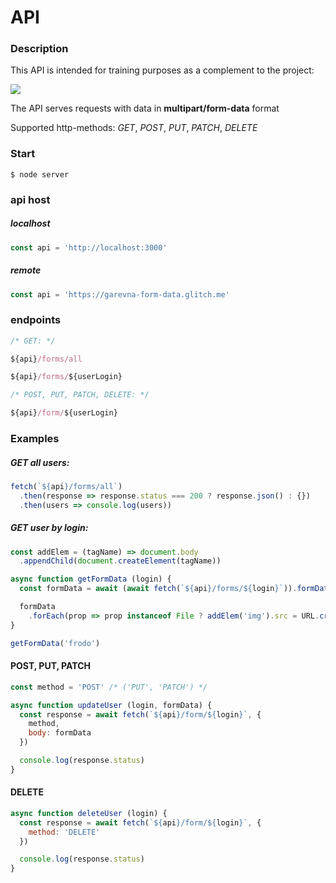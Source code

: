 # API

### Description

This API is intended for training purposes as a complement to the project:

[![](https://cdn.glitch.com/a4e0a9fd-ea7b-47cf-b52a-48fd6359c559%2Fjs-ico.png)](https://js-lessons.glitch.me/)

The API serves requests with data in **multipart/form-data** format

Supported http-methods: _GET_, _POST_, _PUT_, _PATCH_, _DELETE_

### Start

```console
$ node server
```

### api host

##### localhost

```js
const api = 'http://localhost:3000'
```

##### remote

```js
const api = 'https://garevna-form-data.glitch.me'
```

### endpoints

```js
/* GET: */

${api}/forms/all

${api}/forms/${userLogin}

/* POST, PUT, PATCH, DELETE: */

${api}/form/${userLogin}
```

### Examples

##### GET all users:
```js
fetch(`${api}/forms/all`)
  .then(response => response.status === 200 ? response.json() : {})
  .then(users => console.log(users))
```

##### GET user by login:

```js
const addElem = (tagName) => document.body
  .appendChild(document.createElement(tagName))

async function getFormData (login) {
  const formData = await (await fetch(`${api}/forms/${login}`)).formData()

  formData
    .forEach(prop => prop instanceof File ? addElem('img').src = URL.createObjectURL(prop) : addElem('p').innerText = prop)
}

getFormData('frodo')
```

#### POST, PUT, PATCH

```js
const method = 'POST' /* ('PUT', 'PATCH') */

async function updateUser (login, formData) {
  const response = await fetch(`${api}/form/${login}`, {
    method,
    body: formData
  })

  console.log(response.status)
}
```

#### DELETE

```js
async function deleteUser (login) {
  const response = await fetch(`${api}/form/${login}`, {
    method: 'DELETE'
  })

  console.log(response.status)
}
```
